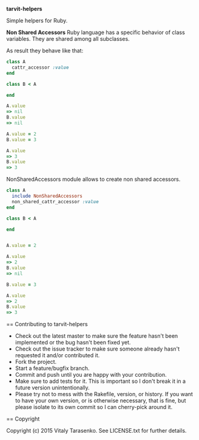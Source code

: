 **tarvit-helpers**

Simple helpers for Ruby.

**Non Shared Accessors**
Ruby language has a specific behavior of class variables. They are shared among all subclasses.

As result they behave like that:
```ruby
class A
  cattr_accessor :value
end

class B < A

end

A.value
=> nil
B.value
=> nil

A.value = 2
B.value = 3

A.value
=> 3
B.value
=> 3
```
NonSharedAccessors module allows to create non shared accessors.
```ruby
class A
  include NonSharedAccessors
  non_shared_cattr_accessor :value
end

class B < A

end


A.value = 2

A.value
=> 2
B.value
=> nil

B.value = 3

A.value
=> 2
B.value
=> 3
```


== Contributing to tarvit-helpers
 
* Check out the latest master to make sure the feature hasn't been implemented or the bug hasn't been fixed yet.
* Check out the issue tracker to make sure someone already hasn't requested it and/or contributed it.
* Fork the project.
* Start a feature/bugfix branch.
* Commit and push until you are happy with your contribution.
* Make sure to add tests for it. This is important so I don't break it in a future version unintentionally.
* Please try not to mess with the Rakefile, version, or history. If you want to have your own version, or is otherwise necessary, that is fine, but please isolate to its own commit so I can cherry-pick around it.

== Copyright

Copyright (c) 2015 Vitaly Tarasenko. See LICENSE.txt for
further details.

